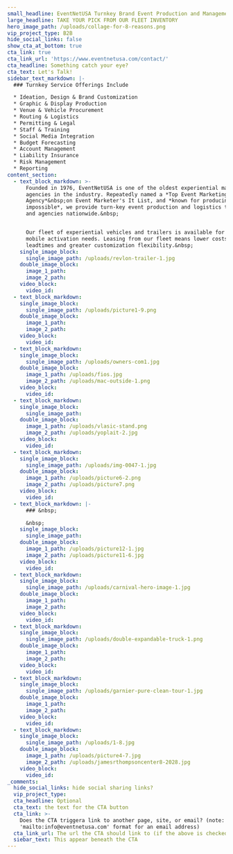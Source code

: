 ```yaml
---
small_headline: EventNetUSA Turnkey Brand Event Production and Management
large_headline: TAKE YOUR PICK FROM OUR FLEET INVENTORY
hero_image_path: /uploads/collage-for-8-reasons.png
vip_project_type: B2B
hide_social_links: false
show_cta_at_bottom: true
cta_link: true
cta_link_url: 'https://www.eventnetusa.com/contact/'
cta_headline: Something catch your eye?
cta_text: Let's Talk!
sidebar_text_markdown: |-
  ### Turnkey Service Offerings Include

  * Ideation, Design & Brand Customization
  * Graphic & Display Production
  * Venue & Vehicle Procurement
  * Routing & Logistics
  * Permitting & Legal
  * Staff & Training
  * Social Media Integration
  * Budget Forecasting
  * Account Management
  * Liability Insurance
  * Risk Management
  * Reporting
content_section:
  - text_block_markdown: >-
      Founded in 1976, EventNetUSA is one of the oldest experiential marketing
      agencies in the industry. Repeatedly named a *Top Event Marketing
      Agency*&nbsp;on Event Marketer's It List, and *known for producing the
      impossible*, we provide turn-key event production and logistics to brands
      and agencies nationwide.&nbsp;


      Our fleet of experiential vehicles and trailers is available for all your
      mobile activation needs. Leasing from our fleet means lower costs, shorter
      leadtimes and greater customization flexibility.&nbsp;
    single_image_block:
      single_image_path: /uploads/revlon-trailer-1.jpg
    double_image_block:
      image_1_path:
      image_2_path:
    video_block:
      video_id:
  - text_block_markdown:
    single_image_block:
      single_image_path: /uploads/picture1-9.png
    double_image_block:
      image_1_path:
      image_2_path:
    video_block:
      video_id:
  - text_block_markdown:
    single_image_block:
      single_image_path: /uploads/owners-com1.jpg
    double_image_block:
      image_1_path: /uploads/fios.jpg
      image_2_path: /uploads/mac-outside-1.png
    video_block:
      video_id:
  - text_block_markdown:
    single_image_block:
      single_image_path:
    double_image_block:
      image_1_path: /uploads/vlasic-stand.png
      image_2_path: /uploads/yoplait-2.jpg
    video_block:
      video_id:
  - text_block_markdown:
    single_image_block:
      single_image_path: /uploads/img-0047-1.jpg
    double_image_block:
      image_1_path: /uploads/picture6-2.png
      image_2_path: /uploads/picture7.png
    video_block:
      video_id:
  - text_block_markdown: |-
      ### &nbsp;

      &nbsp;
    single_image_block:
      single_image_path:
    double_image_block:
      image_1_path: /uploads/picture12-1.jpg
      image_2_path: /uploads/picture11-6.jpg
    video_block:
      video_id:
  - text_block_markdown:
    single_image_block:
      single_image_path: /uploads/carnival-hero-image-1.jpg
    double_image_block:
      image_1_path:
      image_2_path:
    video_block:
      video_id:
  - text_block_markdown:
    single_image_block:
      single_image_path: /uploads/double-expandable-truck-1.png
    double_image_block:
      image_1_path:
      image_2_path:
    video_block:
      video_id:
  - text_block_markdown:
    single_image_block:
      single_image_path: /uploads/garnier-pure-clean-tour-1.jpg
    double_image_block:
      image_1_path:
      image_2_path:
    video_block:
      video_id:
  - text_block_markdown:
    single_image_block:
      single_image_path: /uploads/1-8.jpg
    double_image_block:
      image_1_path: /uploads/picture4-7.jpg
      image_2_path: /uploads/jamesrthompsoncenter8-2028.jpg
    video_block:
      video_id:
_comments:
  hide_social_links: hide social sharing links?
  vip_project_type:
  cta_headline: Optional
  cta_text: the text for the CTA button
  cta_link: >-
    Does the CTA triggera link to another page, site, or email? (note: use
    'mailto:info@eventnetusa.com' format for an email address)
  cta_link_url: The url the CTA should link to (if the above is checked)
  siebar_text: This appear beneath the CTA
---
```

